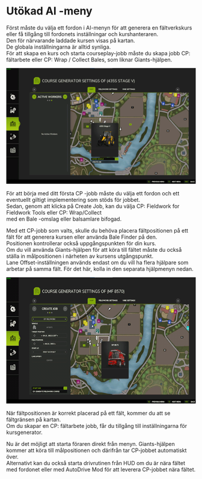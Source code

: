 # Utökad AI -meny
  
Först måste du välja ett fordon i AI-menyn för att generera en fältverkskurs eller få tillgång till fordonets inställningar och kurshanteraren.  
Den för närvarande laddade kursen visas på kartan.  
De globala inställningarna är alltid synliga.  
För att skapa en kurs och starta courseplay-jobb måste du skapa jobb CP: fältarbete eller CP: Wrap / Collect Bales, som liknar Giants-hjälpen.  

![Image](../assets/images/startjobmenuhelp_0_0_1024_895.png)
  
För att börja med ditt första CP -jobb måste du välja ett fordon och ett eventuellt giltigt implementering som stöds för jobbet.  
Sedan, genom att klicka på Create Job, kan du välja CP: Fieldwork for Fieldwork Tools eller CP: Wrap/Collect  
med en Bale -omslag eller balsamlare bifogad.  

  
Med ett CP-jobb som valts, skulle du behöva placera fältpositionen på ett fält för att generera kursen eller använda Bale Finder på den.  
Positionen kontrollerar också uppgångspunkten för din kurs.  
Om du vill använda Giants-hjälpen för att köra till fältet måste du också ställa in målpositionen i närheten av kursens utgångspunkt.  
Lane Offset-inställningen används endast om du vill ha flera hjälpare som arbetar på samma fält. För det här, kolla in den separata hjälpmenyn nedan.  

![Image](../assets/images/readyjobmenuhelp_0_0_765_510.png)
  
När fältpositionen är korrekt placerad på ett fält, kommer du att se fältgränsen på kartan.  
Om du skapar en CP: fältarbete jobb, får du tillgång till inställningarna för kursgenerator.  

  
Nu är det möjligt att starta föraren direkt från menyn. Giants-hjälpen kommer att köra till målpositionen och därifrån tar CP-jobbet automatiskt över.  
Alternativt kan du också starta drivrutinen från HUD om du är nära fältet med fordonet eller med AutoDrive Mod för att leverera CP-jobbet nära fältet.  
